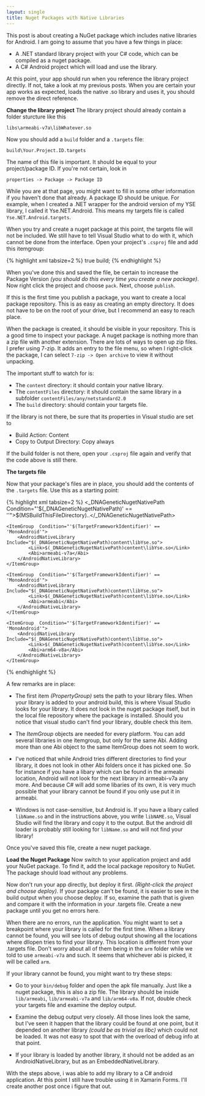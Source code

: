 ```yaml
---
layout: single
title: Nuget Packages with Native Libraries
---
```


This post is about creating a NuGet package which includes native libraries for Android. I am going to assume that you have a few things in place:

* A .NET standard library project with your C# code, which can be compiled as a nuget package.
* A C# Android project which will load and use the library.

At this point, your app should run when you reference the library project directly. If not, take a look at my previous posts. When you are certain your app works as expected, loads the native .so library and uses it, you should remove the direct reference.

**Change the library project**
The library project should already contain a folder sturcture like this

`libs\armeabi-v7a\libWhatever.so`

Now you should add a `build` folder and a `.targets` file:

`build\Your.Project.ID.targets`

The name of this file is important. It should be equal to your project/package ID. If you're not certain, look in

`properties -> Package -> Package ID`

While you are at that page, you might want to fill in some other information if you haven't done that already. A package ID should be unique. For example, when I created a .NET wrapper for the android version of my YSE library, I called it Yse.NET.Android. This means my targets file is called `Yse.NET.Android.targets`.

When you try and create a nuget package at this point, the targets file will not be included. We still have to tell Visual Studio what to do with it, which cannot be done from the interface. Open your project's `.csproj` file and add this itemgroup:

{% highlight xml tabsize=2 %}
<ItemGroup>
    <Content Include="build\*.*">
        <Pack>true</Pack>
        <PackagePath>build;</PackagePath>
    </Content>
</ItemGroup>
{% endhighlight %}

When you've done this and saved the file, be certain to increase the Package Version _(you should do this every time you create a new package)_. Now right click the project and choose `pack`. Next, choose `publish`.

If this is the first time you publish a package, you want to create a local package repository. This is as easy as creating an empty directory. It does not have to be on the root of your drive, but I recommend an easy to reach place.

When the package is created, it should be visible in your repository. This is a good time to inspect your package. A nuget package is nothing more than a zip file with another extension. There are lots of ways to open up zip files. I prefer using 7-zip. It adds an entry to the file menu, so when I right-click the package, I can select `7-zip -> Open archive` to view it without unpacking.

The important stuff to watch for is:
* The `content` directory: it should contain your native library.
* The `contentFiles` directory: it should contain the same library in a subfolder `contentFiles/any/netstandard2.0`
* The `build` directory: should contain your targets file.

If the library is not there, be sure that its properties in Visual studio are set to 
* Build Action: Content
* Copy to Output Directory: Copy always

If the build folder is not there, open your `.csproj` file again and verify that the code above is still there.

**The targets file**

Now that your package's files are in place, you should add the contents of the `.targets` file. Use this as a starting point:

{% highlight xml tabsize=2 %}
<Project xmlns="http://schemas.microsoft.com/developer/msbuild/2003">
    <PropertyGroup>
        <_DNAGeneticNugetNativePath Condition="'$(_DNAGeneticNugetNativePath)' == ''">$(MSBuildThisFileDirectory)..\</_DNAGeneticNugetNativePath>
    </PropertyGroup>
    
    <ItemGroup  Condition="'$(TargetFrameworkIdentifier)' == 'MonoAndroid'">
	    <AndroidNativeLibrary Include="$(_DNAGeneticNugetNativePath)content\libYse.so">
			<Link>$(_DNAGeneticNugetNativePath)content\libYse.so</Link>
            <Abi>armeabi-v7a</Abi>
        </AndroidNativeLibrary>
    </ItemGroup>

    <ItemGroup  Condition="'$(TargetFrameworkIdentifier)' == 'MonoAndroid'">
        <AndroidNativeLibrary Include="$(_DNAGeneticNugetNativePath)content\libYse.so">
            <Link>$(_DNAGeneticNugetNativePath)content\libYse.so</Link>
            <Abi>armeabi</Abi>
        </AndroidNativeLibrary>
    </ItemGroup>

    <ItemGroup  Condition="'$(TargetFrameworkIdentifier)' == 'MonoAndroid'">
        <AndroidNativeLibrary Include="$(_DNAGeneticNugetNativePath)content\libYse.so">
            <Link>$(_DNAGeneticNugetNativePath)content\libYse.so</Link>
            <Abi>arm64-v8a</Abi>
        </AndroidNativeLibrary>
    </ItemGroup>
</Project>
{% endhighlight %}

A few remarks are in place:
* The first item _(PropertyGroup)_ sets the path to your library files. When your library is added to your android build, this is where Visual Studio looks for your library. It does not look in the nuget package itself, but in the local file repository where the package is installed. Should you notice that visual studio can't find your library, double check this item.

* The _ItemGroup_ objects are needed for every platform. You can add several libraries in one itemgroup, but only for the same Abi. Adding more than one Abi object to the same ItemGroup does not seem to work.

* I've noticed that while Android tries different directories to find your library, it does not look in other Abi folders once it has picked one. So for instance if you have a libary which can be found in the armeabi location, Android will not look for the next library in armeabi-v7a any more. And because C# will add some libaries of its own, it is very much possible that your library cannot be found if you only use put it in armeabi.

* Windows is not case-sensitive, but Android is. If you have a libary called `libName.so` and in the instructions above, you write `libNAME.so`, Visual Studio will find the library and copy it to the output. But the android dll loader is probably still looking for `libName.so` and will not find your library! 

Once you've saved this file, create a new nuget package.

**Load the Nuget Package**
Now switch to your application project and add your NuGet package. To find it, add the local package repository to NuGet. The package should load without any problems.

Now don't run your app directly, but deploy it first. _(Right-click the project and choose deploy)_. If your package can't be found, it is easier to see in the build output when you choose deploy. If so, examine the path that is given and compare it with the information in your .targets file. Create a new package until you get no errors here.

When there are no errors, run the application. You might want to set a breakpoint where your library is called for the first time. When a library cannot be found, you will see lots of debug output showing all the locations where dllopen tries to find your library. This location is different from your .targets file. Don't worry about all of them being in the `arm` folder while we told to use `armeabi-v7a` and such. It seems that whichever abi is picked, it will be called `arm`.

If your library cannot be found, you might want to try these steps:
* Go to your `bin/debug` folder and open the apk file manually. Just like a nuget package, this is also a zip file. The library should be inside `lib/armeabi`, `lib/armeabi-v7a` and `lib/arm64-v8a`. If not, double check your targets file and examine the deploy output.

* Examine the debug output very closely. All those lines look the same, but I've seen it happen that the library could be found at one point, but it depended on another library _(could be as trivial as libc)_ which could not be loaded. It was not easy to spot that with the overload of debug info at that point.

* If your library is loaded by another library, it should not be added as an AndroidNativeLibrary, but as an EmbeddedNativeLibrary.

With the steps above, i was able to add my library to a C# android application. At this point I still have trouble using it in Xamarin Forms. I'll create another post once i figure that out.